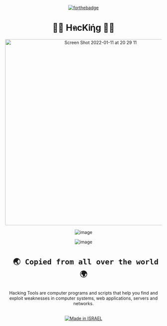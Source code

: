 <div align="center">

[![forthebadge](https://forthebadge.com/images/badges/built-with-love.svg)](https://forthebadge.com)

<h1 align="center"> 👨‍💻 HคcKᎥήg 👨‍💻 </h1>

<img width="598" alt="Screen Shot 2022-01-11 at 20 29 11" src="https://user-images.githubusercontent.com/51442719/149000550-51937aad-9ddf-4c20-b3e6-535b9159560d.png">

![image](https://user-images.githubusercontent.com/51442719/148944587-10ed5bfa-42bc-4e87-972e-54ecdb60afa5.png)

![image](https://user-images.githubusercontent.com/51442719/148859827-299165c3-42cd-45ce-a03f-23e0183b5011.png)

<h1 align="center">

` 🌏 Copied from all over the world 🌍`

</h1>

<div align="center">


Hacking Tools are computer programs and scripts that help you find and exploit weaknesses in computer systems, web applications, servers and networks.

</div>


<a href="https://www.fxp.co.il/showthread.php?t=21158005"><br><img title="Made in ISRAEL" src="https://img.shields.io/badge/MADE%20IN-ISRAEL-blue?style=for-the-badge">   
